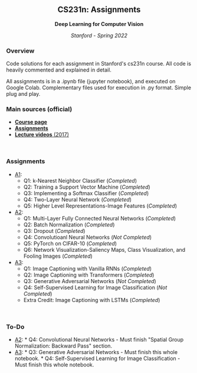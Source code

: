 <h2 align="center">CS231n: Assignments </h2>
<p align="center"><b>Deep Learning for Computer Vision</b></p>
<p align="center"><i>Stanford - Spring 2022</i></p>

### Overview
Code solutions for each assignment in Stanford's cs231n course.
All code is heavily commented and explained in detail.

All assignments is in a .ipynb file (jupyter notebook), and executed on Google Colab. Complementary files used for execution in .py format. Simple plug and play.

### Main sources (official)
* [**Course page**](http://cs231n.stanford.edu/2022/)
* [**Assignments**](http://cs231n.stanford.edu/2022/schedule.html)
* [**Lecture videos** (2017)](https://www.youtube.com/playlist?list=PLC1qU-LWwrF64f4QKQT-Vg5Wr4qEE1Zxk)

<br>

### Assignments

* [A1](assignment1): 
    * Q1: k-Nearest Neighbor Classifier (_Completed_)
    * Q2: Training a Support Vector Machine (_Completed_)
    * Q3: Implementing a Softmax Classifier (_Completed_)
    * Q4: Two-Layer Neural Network (_Completed_)
    * Q5: Higher Level Representations-Image Features (_Completed_)
* [A2](assignment2): 
    * Q1: Multi-Layer Fully Connected Neural Networks (_Completed_)
    * Q2: Batch Normalization (_Completed_)
    * Q3: Dropout (_Completed_)
    * Q4: Convolutioanl Neural Networks (_Not Completed_)
    * Q5: PyTorch on CIFAR-10 (_Completed_)
    * Q6: Network Visualization-Saliency Maps, Class Visualization, and Fooling Images (_Completed_)
* [A3](assignment3): 
    * Q1: Image Captioning with Vanilla RNNs (_Completed_)
    * Q2: Image Captioning with Transformers (_Completed_)
    * Q3: Generative Adversarial Networks (_Not Completed_)
    * Q4: Self-Supervised Learning for Image Classification (_Not Completed_)
    * Extra Credit: Image Captioning with LSTMs (_Completed_)

<br>

### To-Do

* [A2](assignment2):
      * Q4: Convolutional Neural Networks - Must finish "Spatial Group Normalization: Backward Pass" section.
* [A3](assignment3):
      * Q3: Generative Adversarial Networks - Must finish this whole notebook.
      * Q4: Self-Supervised Learning for Image Classification - Must finish this whole notebook.
